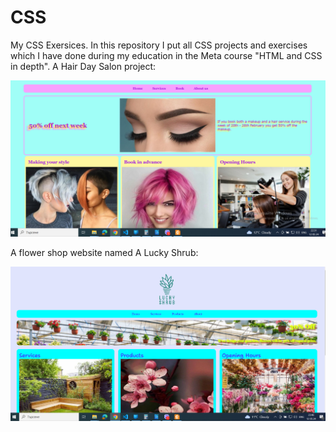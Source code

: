 # CSS
My CSS Exersices.
In this repository I put all CSS projects and exercises which I have done during my education in the Meta course "HTML and CSS in depth".
A Hair Day Salon project:

![alt text](image.png)

A flower shop website named A Lucky Shrub:

![alt text](image-1.png)